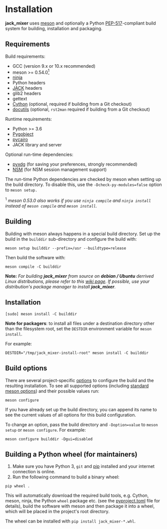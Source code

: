 Installation
============

**jack_mixer** uses [meson] and optionally a Python [PEP-517]-compliant build
system for building, installation and packaging.


## Requirements

Build requirements:

 * GCC (version 9.x or 10.x recommended)
 * meson >= 0.54.0[<sup>1</sup>](#1)
 * [ninja]
 * Python headers
 * [JACK] headers
 * glib2 headers
 * gettext
 * [Cython] (optional, required if building from a Git checkout)
 * [docutils] (optional, `rst2man` required if building from a Git checkout)

Runtime requirements:

 * Python >= 3.6
 * [Pygobject]
 * [pycairo]
 * JACK library and server

Optional run-time dependencies:

* [pyxdg] (for saving your preferences, strongly recommended)
* [NSM] (for NSM session management support)

The run-time Python dependencies are checked by meson when setting up the
build directory. To disable this, use the `-Dcheck-py-modules=false` option to
`meson setup.`

<a class="anchor" id="1"></a>

<sup>1</sup> *meson 0.53.0 also works if you use `ninja compile` and
`ninja install` instead of  `meson compile` and `meson install`.*


## Building

Building with meson always happens in a special build directory. Set up the
build in the `builddir` sub-directory and configure the build with:

```console
meson setup builddir --prefix=/usr --buildtype=release
```

Then build the software with:

```console
meson compile -C builddir
```

**Note:** *For building **jack_mixer** from source on **debian / Ubuntu**
derrived Linux distributions, please refer to this [wiki page]. If possible,
use your distribution's package manager to install **jack_mixer**.*


## Installation

```console
[sudo] meson install -C builddir
```

**Note for packagers**: to install all files under a destination directory
other than the filesystem root, set the `DESTDIR` environment variable for
`meson install`.

For example:

```console
DESTDIR="/tmp/jack_mixer-install-root" meson install -C builddir
```


## Build options

There are several project-specific [options] to configure the build and the
resulting installation. To see all supported options (including [standard
meson options]) and their possible values run:

```console
meson configure
```

If you have already set up the build directory, you can append its name
to see the current values of all options for this build configuration.

To change an option, pass the build directory and `-Doption=value` to
`meson setup` or `meson configure`. For example:

```console
meson configure builddir -Dgui=disabled
```


## Building a Python wheel (for maintainers)

1. Make sure you have Python 3, `git` and [pip] installed and your internet
   connection is online.
2. Run the following command to build a binary wheel:

```console
pip wheel .
```

This will automatically download the required build tools, e.g. Cython, meson,
ninja, the Python `wheel` package etc. (see the [pyproject.toml] file for
details), build the software with meson and then package it into a wheel, which
will be placed in the project's root directory.

The wheel can be installed with `pip install jack_mixer-*.whl`.


[docutils]: https://pypi.org/project/docutils/
[Cython]: https://cython.org/
[JACK]: https://jackaudio.org/
[meson]: https://mesonbuild.com/
[ninja]: https://ninja-build.org/
[NSM]: https://new-session-manager.jackaudio.org/
[options]: https://mesonbuild.com/Build-options.html
[pip]: https://pypi.org/project/pip/
[pycairo]: https://pypi.org/project/pycairo/
[PyGObject]: https://pypi.org/project/PyGObject/
[pyxdg]: https://freedesktop.org/wiki/Software/pyxdg/
[PEP-517]: https://www.python.org/dev/peps/pep-0517/
[pyproject.toml]: ./pyproject.toml
[standard meson options]: https://mesonbuild.com/Builtin-options.html
[wiki page]: https://github.com/jack-mixer/jack_mixer/wiki/Installing-on-debian---Ubuntu
